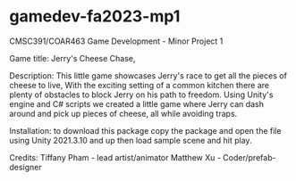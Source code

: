 # gamedev-fa2023-mp1
CMSC391/COAR463 Game Development - Minor Project 1

Game title: Jerry's Cheese Chase,

Description: This little game showcases Jerry's race to get all the pieces of cheese to live, With the exciting setting of a common kitchen there are plenty of obstacles to block Jerry on his path to freedom. Using Unity's engine and C# scripts we created a little game where Jerry can dash around and pick up pieces of cheese, all while avoiding traps. 

Installation: to download this package copy the package and open the file using Unity 2021.3.10 and up
then load sample scene and hit play.

Credits:
Tiffany Pham - lead artist/animator
Matthew Xu - Coder/prefab-designer
